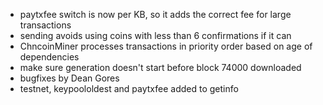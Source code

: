 * paytxfee switch is now per KB, so it adds the correct fee for large transactions
* sending avoids using coins with less than 6 confirmations if it can
* ChncoinMiner processes transactions in priority order based on age of dependencies
* make sure generation doesn't start before block 74000 downloaded
* bugfixes by Dean Gores
* testnet, keypoololdest and paytxfee added to getinfo
